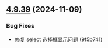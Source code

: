 ## [4.9.39](https://github.com/ocsjs/ocsjs/compare/4.9.37...4.9.39) (2024-11-09)


### Bug Fixes

* 修复 select 选择框显示问题 ([9f5b741](https://github.com/ocsjs/ocsjs/commit/9f5b741147cb100848517ebd4d7d131159a3689e))



